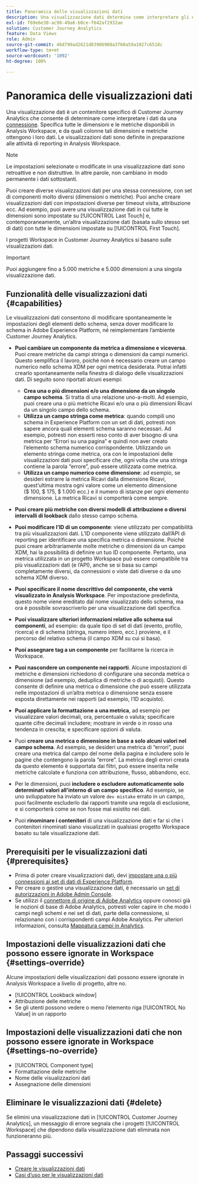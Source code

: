 ```yaml
---
title: Panoramica delle visualizzazioni dati
description: Una visualizzazione dati determina come interpretare gli elementi dei dati nella connessione Customer Journey Analytics, ad esempio metriche, dimensioni, sessioni, ecc.
exl-id: f69e6e38-ac98-49a6-b0ce-f642af2932ae
solution: Customer Journey Analytics
feature: Data Views
role: Admin
source-git-commit: 46d799ad2621d83906908a3f60a59a1027c6518c
workflow-type: tm+mt
source-wordcount: '1092'
ht-degree: 100%

---
```


# Panoramica delle visualizzazioni dati

Una visualizzazione dati è un contenitore specifico di Customer Journey Analytics che consente di determinare come interpretare i dati da una [connessione](/help/connections/create-connection.md). Specifica tutte le dimensioni e le metriche disponibili in Analysis Workspace, e da quali colonne tali dimensioni e metriche ottengono i loro dati. Le visualizzazioni dati sono definite in preparazione alle attività di reporting in Analysis Workspace.

>[!NOTE]
>
>Le impostazioni selezionate o modificate in una visualizzazione dati sono retroattive e non distruttive. In altre parole, non cambiano in modo permanente i dati sottostanti.

Puoi creare diverse visualizzazioni dati per una stessa connessione, con set di componenti molto diversi (dimensioni o metriche). Puoi anche creare visualizzazioni dati con impostazioni diverse per timeout visita, attribuzione ecc. Ad esempio, puoi avere una visualizzazione dati in cui tutte le dimensioni sono impostate su [!UICONTROL Last Touch] e, contemporaneamente, un’altra visualizzazione dati (basata sullo stesso set di dati) con tutte le dimensioni impostate su [!UICONTROL First Touch].

I progetti Workspace in Customer Journey Analytics si basano sulle visualizzazioni dati.

>[!IMPORTANT]
>
>Puoi aggiungere fino a 5.000 metriche e 5.000 dimensioni a una singola visualizzazione dati.

## Funzionalità delle visualizzazioni dati {#capabilities}

Le visualizzazioni dati consentono di modificare spontaneamente le impostazioni degli elementi dello schema, senza dover modificare lo schema in Adobe Experience Platform, né reimplementare l’ambiente Customer Journey Analytics.

* **Puoi cambiare un componente da metrica a dimensione e viceversa**. Puoi creare metriche da campi stringa o dimensioni da campi numerici. Questo semplifica il lavoro, poiché non è necessario creare un campo numerico nello schema XDM per ogni metrica desiderata. Potrai infatti crearlo spontaneamente nella finestra di dialogo delle visualizzazioni dati. Di seguito sono riportati alcuni esempi:
   * **Crea una o più dimensioni e/o una dimensione da un singolo campo schema**. Si tratta di una relazione uno-a-molti. Ad esempio, puoi creare una o più metriche Ricavi e/o una o più dimensioni Ricavi da un singolo campo dello schema.
   * **Utilizza un campo stringa come metrica**: quando compili uno schema in Experience Platform con un set di dati, potresti non sapere ancora quali elementi schema saranno necessari. Ad esempio, potresti non esserti reso conto di aver bisogno di una metrica per “Errori su una pagina” e quindi non aver creato l’elemento schema numerico corrispondente. Utilizzando un elemento stringa come metrica, ora con le impostazioni delle visualizzazioni dati puoi specificare che, ogni volta che una stringa contiene la parola “errore”, può essere utilizzata come metrica.
   * **Utilizza un campo numerico come dimensione**: ad esempio, se desideri estrarre la metrica Ricavi dalla dimensione Ricavi, quest’ultima mostra ogni valore come un elemento dimensione ($ 100, $ 175, $ 1.000 ecc.) e il numero di istanze per ogni elemento dimensione. La metrica Ricavi si comporterà come sempre.

* **Puoi creare più metriche con diversi modelli di attribuzione o diversi intervalli di lookback** dallo stesso campo schema.

* **Puoi modificare l’ID di un componente**: viene utilizzato per compatibilità tra più visualizzazioni dati. L’ID componente viene utilizzato dall’API di reporting per identificare una specifica metrica o dimensione. Poiché puoi creare arbitrariamente molte metriche o dimensioni da un campo XDM, hai la possibilità di definire un tuo ID componente. Pertanto, una metrica utilizzata in un progetto Workspace può essere compatibile tra più visualizzazioni dati (e l’API), anche se si basa su campi completamente diversi, da connessioni o viste dati diverse o da uno schema XDM diverso.

* **Puoi specificare il nome descrittivo del componente, che verrà visualizzato in Analysis Workspace**. Per impostazione predefinita, questo nome viene ereditato dal nome visualizzato dello schema, ma ora è possibile sovrascriverlo per una visualizzazione dati specifica.

* **Puoi visualizzare ulteriori informazioni relative allo schema sui componenti**, ad esempio: da quale tipo di set di dati (evento, profilo, ricerca) e di schema (stringa, numero intero, ecc.) proviene, e il percorso del relativo schema (il campo XDM su cui si basa).

* **Puoi assegnare tag a un componente** per facilitarne la ricerca in Workspace.

* **Puoi nascondere un componente nei rapporti**. Alcune impostazioni di metriche e dimensioni richiedono di configurare una seconda metrica o dimensione (ad esempio, deduplica di metriche o di acquisti). Questo consente di definire una metrica o dimensione che può essere utilizzata nelle impostazioni di un’altra metrica o dimensione senza essere esposta direttamente nei rapporti (ad esempio, l’ID acquisto).

* **Puoi applicare la formattazione a una metrica**, ad esempio per visualizzare valori decimali, ora, percentuale o valuta; specificare quante cifre decimali includere; mostrare in verde o in rosso una tendenza in crescita; e specificare opzioni di valuta.

* Puoi **creare una metrica o dimensione in base a solo alcuni valori nel campo schema**. Ad esempio, se desideri una metrica di “errori”, puoi creare una metrica dal campo del nome della pagina e includere solo le pagine che contengono la parola “errore”. La metrica degli errori creata da questo elemento è supportata dai filtri, può essere inserita nelle metriche calcolate e funziona con attribuzione, flusso, abbandono, ecc.

* Per le dimensioni, puoi **includere o escludere automaticamente solo determinati valori all’interno di un campo specifico**. Ad esempio, se uno sviluppatore ha inviato un valore `dev mistake` errato in un campo, puoi facilmente escluderlo dai rapporti tramite una regola di esclusione, e si comporterà come se non fosse mai esistito nei dati.

* Puoi **rinominare i contenitori** di una visualizzazione dati e far sì che i contenitori rinominati siano visualizzati in qualsiasi progetto Workspace basato su tale visualizzazione dati.

## Prerequisiti per le visualizzazioni dati {#prerequisites}

* Prima di poter creare visualizzazioni dati, devi [impostare una o più connessioni ai set di dati di Experience Platform](/help/connections/create-connection.md).
* Per creare o gestire una visualizzazione dati, è necessario un [set di autorizzazioni in Adobe Admin Console](https://experienceleague.adobe.com/docs/analytics-platform/using/cja-overview/cja-overview.html?lang=it#admin-access-permissions).
* Se utilizzi il [connettore di origine di Adobe Analytics](/help/data-ingestion/analytics.md) oppure conosci già le nozioni di base di Adobe Analytics, potresti voler capire in che modo i campi negli schemi e nei set di dati, parte della connessione, si relazionano con i corrispondenti campi Adobe Analytics. Per ulteriori informazioni, consulta [Mappatura campi in Analytics](https://experienceleague.adobe.com/docs/experience-platform/sources/connectors/adobe-applications/mapping/analytics.html?lang=it).

## Impostazioni delle visualizzazioni dati che possono essere ignorate in Workspace {#settings-override}

Alcune impostazioni delle visualizzazioni dati possono essere ignorate in Analysis Workspace a livello di progetto, altre no.

* [!UICONTROL Lookback window]
* Attribuzione delle metriche
* Se gli utenti possono vedere o meno l’elemento riga [!UICONTROL No Value] in un rapporto

## Impostazioni delle visualizzazioni dati che non possono essere ignorate in Workspace {#settings-no-override}

* [!UICONTROL Component type]
* Formattazione delle metriche
* Nome delle visualizzazioni dati
* Assegnazione delle dimensioni

## Eliminare le visualizzazioni dati {#delete}

Se elimini una visualizzazione dati in [!UICONTROL Customer Journey Analytics], un messaggio di errore segnala che i progetti [!UICONTROL Workspace] che dipendono dalla visualizzazione dati eliminata non funzioneranno più.

## Passaggi successivi

* [Creare le visualizzazioni dati](/help/data-views/create-dataview.md)
* [Casi d’uso per le visualizzazioni dati](/help/use-cases/data-views/data-views-usecases.md)
